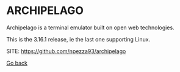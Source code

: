# ARCHIPELAGO
 
 Archipelago is a terminal emulator built on open web technologies.

 This is the 3.16.1 release, ie the last one supporting Linux.
 
 SITE: https://github.com/npezza93/archipelago

 [Go back](https://portable-linux-apps.github.io/apps.html)
